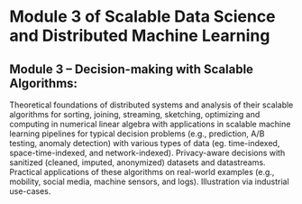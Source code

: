 # Module 3 of Scalable Data Science and Distributed Machine Learning

## Module 3 – Decision-making with Scalable Algorithms:

Theoretical foundations of distributed systems and analysis of their scalable algorithms for sorting, joining, streaming, sketching, optimizing and computing in numerical linear algebra with applications in scalable machine learning pipelines for typical decision problems (e.g., prediction, A/B testing, anomaly detection) with various types of data (eg. time-indexed, space-time-indexed, and network-indexed). Privacy-aware decisions with sanitized (cleaned, imputed, anonymized) datasets and datastreams. Practical applications of these algorithms on real-world examples (e.g., mobility, social media, machine sensors, and logs). Illustration via industrial use-cases.
